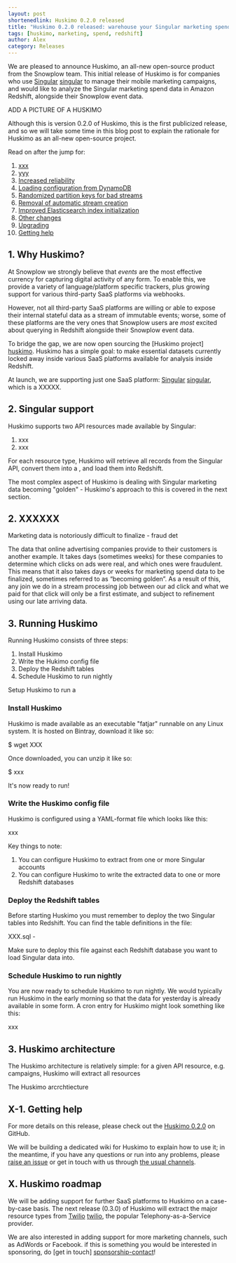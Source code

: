 ```yaml
---
layout: post
shortenedlink: Huskimo 0.2.0 released
title: "Huskimo 0.2.0 released: warehouse your Singular marketing spend data in Redshift"
tags: [huskimo, marketing, spend, redshift]
author: Alex
category: Releases
---
```


We are pleased to announce Huskimo, an all-new open-source product from the Snowplow team. This initial release of Huskimo is for companies who use [Singular] [singular] to manage their mobile marketing campaigns, and would like to analyze the Singular marketing spend data in Amazon Redshift, alongside their Snowplow event data.

ADD A PICTURE OF A HUSKIMO

Although this is version 0.2.0 of Huskimo, this is the first publicized release, and so we will take some time in this blog post to explain the rationale for Huskimo as an all-new open-source project.

Read on after the jump for:

1. [xxx](/blog/2015/05/08/snowplow-r65-scarlet-rosefinch-released#enhancedPerformance)
2. [yyy](/blog/2015/05/08/snowplow-r65-scarlet-rosefinch-released#cors)
3. [Increased reliability](/blog/2015/05/08/snowplow-r65-scarlet-rosefinch-released#reliability)
4. [Loading configuration from DynamoDB](/blog/2015/05/08/snowplow-r65-scarlet-rosefinch-released#dynamodb)
5. [Randomized partition keys for bad streams](/blog/2015/05/08/snowplow-r65-scarlet-rosefinch-released#randomization)
6. [Removal of automatic stream creation](/blog/2015/05/08/snowplow-r65-scarlet-rosefinch-released#automaticStreams)
7. [Improved Elasticsearch index initialization](/blog/2015/05/08/snowplow-r65-scarlet-rosefinch-released#tokenization)
8. [Other changes](/blog/2015/05/08/snowplow-r65-scarlet-rosefinch-released#otherChanges)
9. [Upgrading](/blog/2015/05/08/snowplow-r65-scarlet-rosefinch-released#upgrading)
10. [Getting help](/blog/2015/05/08/snowplow-r65-scarlet-rosefinch-released#help)

<!--more-->

<h2><a name="why">1. Why Huskimo?</a></h2>

At Snowplow we strongly believe that _events_ are the most effective currency for capturing digital activity of any form. To enable this, we provide a variety of language/platform specific trackers, plus growing support for various third-party SaaS platforms via webhooks.

However, not all third-party SaaS platforms are willing or able to expose their internal stateful data as a stream of immutable events; worse, some of these platforms are the very ones that Snowplow users are _most_ excited about querying in Redshift alongside their Snowplow event data.

To bridge the gap, we are now open sourcing the [Huskimo project] [huskimo]. Huskimo has a simple goal: to make essential datasets currently locked away inside various SaaS platforms available for analysis inside Redshift. 

At launch, we are supporting just one SaaS platform: [Singular] [singular], which is a XXXXX.

<h2><a name="singular">2. Singular support</a></h2>

Huskimo supports two API resources made available by Singular:

1. xxx
2. xxx

For each resource type, Huskimo will retrieve all records from the Singular API, convert them into a , and load them into Redshift.

The most complex aspect of Huskimo is dealing with Singular marketing data becoming "golden" - Huskimo's approach to this is covered in the next section.

<h2><a name="singular">2. XXXXXX</a></h2>


 Marketing data is notoriously difficult to finalize - fraud det



The data that online advertising companies provide to their customers is another example. It takes days (sometimes weeks) for these companies to determine which clicks on ads were real, and which ones were fraudulent. This means that it also takes days or weeks for marketing spend data to be finalized, sometimes referred to as “becoming golden”. As a result of this, any join we do in a stream processing job between our ad click and what we paid for that click will only be a first estimate, and subject to refinement using our late arriving data.

<h2><a name="singular">3. Running Huskimo</a></h2>

Running Huskimo consists of three steps:

1. Install Huskimo
2. Write the Hukimo config file
3. Deploy the Redshift tables
4. Schedule Huskimo to run nightly

Setup Huskimo to run a

<h3>Install Huskimo</h3>

Huskimo is made available as an executable "fatjar" runnable on any Linux system. It is hosted on Bintray, download it like so:

$ wget XXX

Once downloaded, you can unzip it like so:

$ xxx

It's now ready to run!

<h3>Write the Huskimo config file</h3>

Huskimo is configured using a YAML-format file which looks like this:

xxx

Key things to note:

1. You can configure Huskimo to extract from one or more Singular accounts
2. You can configure Huskimo to write the extracted data to one or more Redshift databases

<h3>Deploy the Redshift tables</h3>

Before starting Huskimo you must remember to deploy the two Singular tables into Redshift. You can find the table definitions in the file:

 XXX.sql - 

Make sure to deploy this file against each Redshift database you want to load Singular data into.

<h3>Schedule Huskimo to run nightly</h3>

You are now ready to schedule Huskimo to run nightly. We would typically run Huskimo in the early morning so that the data for yesterday is already available in some form. A cron entry for Huskimo might look something like this:

xxx

<h2><a name="singular">3. Huskimo architecture</a></h2>

The Huskimo architecture is relatively simple: for a given API resource, e.g. campaigns, Huskimo will extract all resources

The Huskimo arcrchtiecture

<h2><a name="help">X-1. Getting help</a></h2>

For more details on this release, please check out the [Huskimo 0.2.0][020-release] on GitHub. 

We will be building a dedicated wiki for Huskimo to explain how to use it; in the meantime, if you have any questions or run into any problems, please [raise an issue][issues] or get in touch with us through [the usual channels][talk-to-us].

<h2><a name="why">X. Huskimo roadmap</a></h2>

We will be adding support for further SaaS platforms to Huskimo on a case-by-case basis. The next release (0.3.0) of Huskimo will extract the major resource types from [Twilio] [twilio], the popular Telephony-as-a-Service provider.

We are also interested in adding support for more marketing channels, such as AdWords or Facebook. if this is something you would be interested in sponsoring, do [get in touch] [sponsorship-contact]!


[huskimo]: https://github.com/snowplow/huskimo
[020-release]: xxx

[singular]: xxx
[twilio]: xxx

[issues]: https://github.com/snowplow/huskimo/issues
[talk-to-us]: https://github.com/snowplow/snowplow/wiki/Talk-to-us

[sponsorship-contact]: mailto:contact@snowplowanalytics.com
